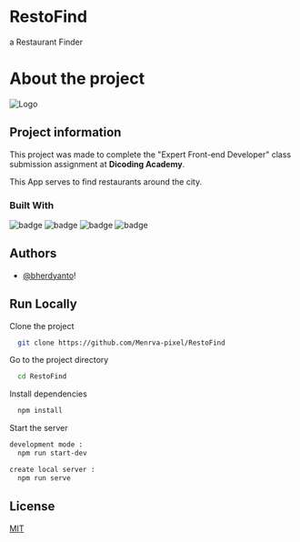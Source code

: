 
# RestoFind

a Restaurant Finder

# About the project




![Logo](https://i.ibb.co/Wx4tZ2j/restofind.jpg)


## Project information

This project was made to complete the "Expert Front-end Developer" class submission assignment at **Dicoding Academy**.

This App serves to find restaurants around the city.

### Built With

![badge](https://img.shields.io/badge/Node.js-43853D?style=for-the-badge&logo=node.js&logoColor=white)
![badge](https://img.shields.io/badge/JavaScript-F7DF1E?style=for-the-badge&logo=javascript&logoColor=black)
![badge](https://img.shields.io/badge/HTML5-E34F26?style=for-the-badge&logo=html5&logoColor=white)
![badge](https://img.shields.io/badge/CSS3-1572B6?style=for-the-badge&logo=css3&logoColor=white)

## Authors

- [@bherdyanto](https://www.github.com/menrva-pixel)!


## Run Locally

Clone the project

```bash
  git clone https://github.com/Menrva-pixel/RestoFind
```

Go to the project directory

```bash
  cd RestoFind
```

Install dependencies

```bash
  npm install
```

Start the server

```bash
development mode :
  npm run start-dev
```

```bash
create local server :
  npm run serve
```


## License

[MIT](https://choosealicense.com/licenses/mit/)





